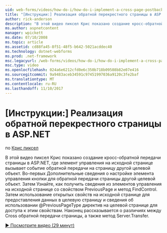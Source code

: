 ```yaml
---
uid: web-forms/videos/how-do-i/how-do-i-implement-a-cross-page-postback-in-aspnet
title: "[Инструкции:] Реализация обратной перекрестного страницы в ASP.NET | Документы Microsoft"
author: rick-anderson
description: "В этой видео пиксел Крис показано создание кросс-обратной передачи страницы в ASP.NET, где элемент управления на исходной странице вызывает событие обратной передачи для другой целевой объект..."
ms.author: aspnetcontent
manager: wpickett
ms.date: 07/10/2008
ms.topic: article
ms.assetid: cd88fa45-8f51-48f5-b642-5021acddec40
ms.technology: dotnet-webforms
ms.prod: .net-framework
msc.legacyurl: /web-forms/videos/how-do-i/how-do-i-implement-a-cross-page-postback-in-aspnet
msc.type: video
ms.openlocfilehash: 024a6e6212cfd0e6c350b718b09508b82e07e416
ms.sourcegitcommit: 9a9483aceb34591c97451997036a9120c3fe2baf
ms.translationtype: MT
ms.contentlocale: ru-RU
ms.lasthandoff: 11/10/2017
---
```

<a name="how-do-i-implement-a-cross-page-postback-in-aspnet"></a>[Инструкции:] Реализация обратной перекрестного страницы в ASP.NET
====================
по [Крис пиксел](https://twitter.com/chrispels)

В этой видео пиксел Крис показано создание кросс-обратной передачи страницы в ASP.NET, где элемент управления на исходной странице вызывает событие обратной передачи на страницу другой целевой объект. Во-первых Дополнительные сведения о настройке элемента управления кнопки для обратной передачи страницы другой целевой объект. Затем Узнайте, как получить сведения из элементов управления на исходной странице со свойством PreviousPage и метод FindControl. Затем использование открытых свойств на исходной странице для предоставления данных в целевую страницу и сведения об использовании @PreviousPageType директив на целевой странице для доступа к этим свойствам. Наконец рассказывается о различиях между Cross обратной передачи страницы, а также метод Server.Transfer.

[&#9654; Посмотрите видео (29 минут)](https://channel9.msdn.com/Blogs/ASP-NET-Site-Videos/how-do-i-implement-a-cross-page-postback-in-aspnet)
